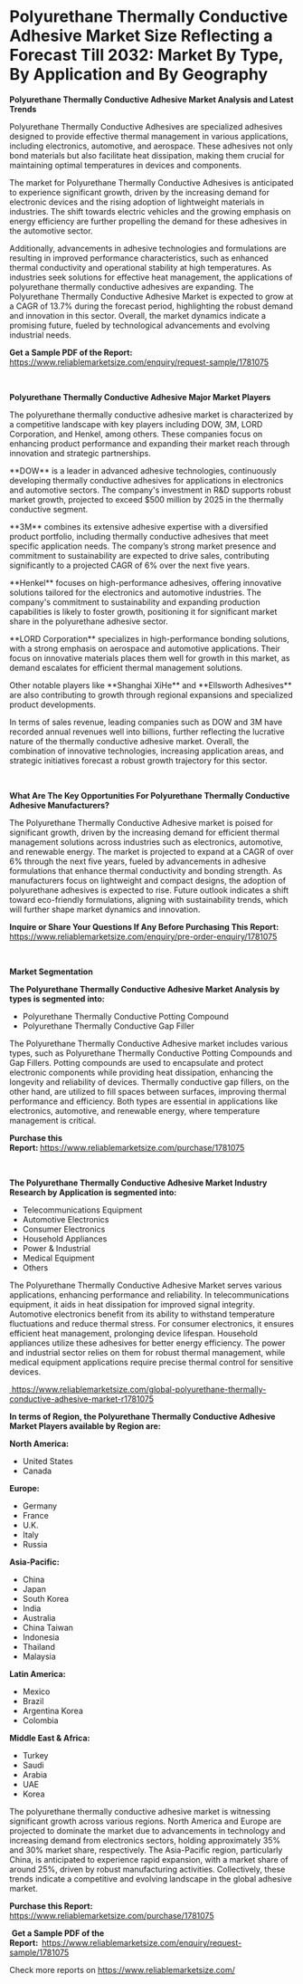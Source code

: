 <p><h1>Polyurethane Thermally Conductive Adhesive Market Size Reflecting a Forecast Till 2032: Market By Type, By Application and By Geography</h1></p><p><strong>Polyurethane Thermally Conductive Adhesive Market Analysis and Latest Trends</strong></p>
<p><p>Polyurethane Thermally Conductive Adhesives are specialized adhesives designed to provide effective thermal management in various applications, including electronics, automotive, and aerospace. These adhesives not only bond materials but also facilitate heat dissipation, making them crucial for maintaining optimal temperatures in devices and components.</p><p>The market for Polyurethane Thermally Conductive Adhesives is anticipated to experience significant growth, driven by the increasing demand for electronic devices and the rising adoption of lightweight materials in industries. The shift towards electric vehicles and the growing emphasis on energy efficiency are further propelling the demand for these adhesives in the automotive sector. </p><p>Additionally, advancements in adhesive technologies and formulations are resulting in improved performance characteristics, such as enhanced thermal conductivity and operational stability at high temperatures. As industries seek solutions for effective heat management, the applications of polyurethane thermally conductive adhesives are expanding. The Polyurethane Thermally Conductive Adhesive Market is expected to grow at a CAGR of 13.7% during the forecast period, highlighting the robust demand and innovation in this sector. Overall, the market dynamics indicate a promising future, fueled by technological advancements and evolving industrial needs.</p></p>
<p><strong>Get a Sample PDF of the Report:&nbsp;</strong> <a href="https://www.reliablemarketsize.com/enquiry/request-sample/1781075?utm_campaign=2281&utm_medium=2&utm_source=Github&utm_content=ia&utm_term=25032025&utm_id=polyurethane-thermally-conductive-adhesive">https://www.reliablemarketsize.com/enquiry/request-sample/1781075</a></p>
<p>&nbsp;</p>
<p><strong>Polyurethane Thermally Conductive Adhesive Major Market Players</strong></p>
<p><p>The polyurethane thermally conductive adhesive market is characterized by a competitive landscape with key players including DOW, 3M, LORD Corporation, and Henkel, among others. These companies focus on enhancing product performance and expanding their market reach through innovation and strategic partnerships.</p><p>**DOW** is a leader in advanced adhesive technologies, continuously developing thermally conductive adhesives for applications in electronics and automotive sectors. The company's investment in R&D supports robust market growth, projected to exceed $500 million by 2025 in the thermally conductive segment.</p><p>**3M** combines its extensive adhesive expertise with a diversified product portfolio, including thermally conductive adhesives that meet specific application needs. The company’s strong market presence and commitment to sustainability are expected to drive sales, contributing significantly to a projected CAGR of 6% over the next five years.</p><p>**Henkel** focuses on high-performance adhesives, offering innovative solutions tailored for the electronics and automotive industries. The company's commitment to sustainability and expanding production capabilities is likely to foster growth, positioning it for significant market share in the polyurethane adhesive sector.</p><p>**LORD Corporation** specializes in high-performance bonding solutions, with a strong emphasis on aerospace and automotive applications. Their focus on innovative materials places them well for growth in this market, as demand escalates for efficient thermal management solutions.</p><p>Other notable players like **Shanghai XiHe** and **Ellsworth Adhesives** are also contributing to growth through regional expansions and specialized product developments. </p><p>In terms of sales revenue, leading companies such as DOW and 3M have recorded annual revenues well into billions, further reflecting the lucrative nature of the thermally conductive adhesive market. Overall, the combination of innovative technologies, increasing application areas, and strategic initiatives forecast a robust growth trajectory for this sector.</p></p>
<p>&nbsp;</p>
<p><strong>What Are The Key Opportunities For Polyurethane Thermally Conductive Adhesive Manufacturers?</strong></p>
<p><p>The Polyurethane Thermally Conductive Adhesive market is poised for significant growth, driven by the increasing demand for efficient thermal management solutions across industries such as electronics, automotive, and renewable energy. The market is projected to expand at a CAGR of over 6% through the next five years, fueled by advancements in adhesive formulations that enhance thermal conductivity and bonding strength. As manufacturers focus on lightweight and compact designs, the adoption of polyurethane adhesives is expected to rise. Future outlook indicates a shift toward eco-friendly formulations, aligning with sustainability trends, which will further shape market dynamics and innovation.</p></p>
<p><strong>Inquire or Share Your Questions If Any Before Purchasing This Report:</strong> <a href="https://www.reliablemarketsize.com/enquiry/pre-order-enquiry/1781075?utm_campaign=2281&utm_medium=2&utm_source=Github&utm_content=ia&utm_term=25032025&utm_id=polyurethane-thermally-conductive-adhesive">https://www.reliablemarketsize.com/enquiry/pre-order-enquiry/1781075</a></p>
<p>&nbsp;</p>
<p><strong>Market Segmentation</strong></p>
<p><strong>The Polyurethane Thermally Conductive Adhesive Market Analysis by types is segmented into:</strong></p>
<p><ul><li>Polyurethane Thermally Conductive Potting Compound</li><li>Polyurethane Thermally Conductive Gap Filler</li></ul></p>
<p><p>The Polyurethane Thermally Conductive Adhesive market includes various types, such as Polyurethane Thermally Conductive Potting Compounds and Gap Fillers. Potting compounds are used to encapsulate and protect electronic components while providing heat dissipation, enhancing the longevity and reliability of devices. Thermally conductive gap fillers, on the other hand, are utilized to fill spaces between surfaces, improving thermal performance and efficiency. Both types are essential in applications like electronics, automotive, and renewable energy, where temperature management is critical.</p></p>
<p><strong>Purchase this Report:&nbsp;</strong><a href="https://www.reliablemarketsize.com/purchase/1781075?utm_campaign=2281&utm_medium=2&utm_source=Github&utm_content=ia&utm_term=25032025&utm_id=polyurethane-thermally-conductive-adhesive">https://www.reliablemarketsize.com/purchase/1781075</a></p>
<p>&nbsp;</p>
<p><strong>The Polyurethane Thermally Conductive Adhesive Market Industry Research by Application is segmented into:</strong></p>
<p><ul><li>Telecommunications Equipment</li><li>Automotive Electronics</li><li>Consumer Electronics</li><li>Household Appliances</li><li>Power & Industrial</li><li>Medical Equipment</li><li>Others</li></ul></p>
<p><p>The Polyurethane Thermally Conductive Adhesive Market serves various applications, enhancing performance and reliability. In telecommunications equipment, it aids in heat dissipation for improved signal integrity. Automotive electronics benefit from its ability to withstand temperature fluctuations and reduce thermal stress. For consumer electronics, it ensures efficient heat management, prolonging device lifespan. Household appliances utilize these adhesives for better energy efficiency. The power and industrial sector relies on them for robust thermal management, while medical equipment applications require precise thermal control for sensitive devices.</p></p>
<p><a href="https://www.reliablemarketsize.com/global-polyurethane-thermally-conductive-adhesive-market-r1781075?utm_campaign=2281&utm_medium=2&utm_source=Github&utm_content=ia&utm_term=25032025&utm_id=polyurethane-thermally-conductive-adhesive">&nbsp;https://www.reliablemarketsize.com/global-polyurethane-thermally-conductive-adhesive-market-r1781075</a></p>
<p><strong>In terms of Region, the Polyurethane Thermally Conductive Adhesive Market Players available by Region are:</strong></p>
<p>
    <p> <strong> North America: </strong>
        <ul>
            <li>United States</li>
            <li>Canada</li>
        </ul>
        </p> 
    <p> <strong> Europe: </strong>
        <ul>
            <li>Germany</li>
            <li>France</li>
            <li>U.K.</li>
            <li>Italy</li>
            <li>Russia</li>
        </ul>
        </p> 
    <p> <strong> Asia-Pacific: </strong>
        <ul>
            <li>China</li>
            <li>Japan</li>
            <li>South Korea</li>
            <li>India</li>
            <li>Australia</li>
            <li>China Taiwan</li>
            <li>Indonesia</li>
            <li>Thailand</li>
            <li>Malaysia</li>
        </ul>
        </p> 
    <p> <strong> Latin America: </strong>
        <ul>
            <li>Mexico</li>
            <li>Brazil</li>
            <li>Argentina Korea</li>
            <li>Colombia</li>
        </ul>
        </p> 
    <p> <strong> Middle East & Africa: </strong>
        <ul>
            <li>Turkey</li>
            <li>Saudi</li>
            <li>Arabia</li>
            <li>UAE</li>
            <li>Korea</li>
        </ul>
    </p>
    </p>
<p><p>The polyurethane thermally conductive adhesive market is witnessing significant growth across various regions. North America and Europe are projected to dominate the market due to advancements in technology and increasing demand from electronics sectors, holding approximately 35% and 30% market share, respectively. The Asia-Pacific region, particularly China, is anticipated to experience rapid expansion, with a market share of around 25%, driven by robust manufacturing activities. Collectively, these trends indicate a competitive and evolving landscape in the global adhesive market.</p></p>
<p><strong>Purchase this Report: </strong><a href="https://www.reliablemarketsize.com/purchase/1781075?utm_campaign=2281&utm_medium=2&utm_source=Github&utm_content=ia&utm_term=25032025&utm_id=polyurethane-thermally-conductive-adhesive">https://www.reliablemarketsize.com/purchase/1781075</a></p>
<p>&nbsp;<strong>Get a Sample PDF of the Report:&nbsp;&nbsp;</strong><a href="https://www.reliablemarketsize.com/enquiry/request-sample/1781075?utm_campaign=2281&utm_medium=2&utm_source=Github&utm_content=ia&utm_term=25032025&utm_id=polyurethane-thermally-conductive-adhesive">https://www.reliablemarketsize.com/enquiry/request-sample/1781075</a></p>
<p><strong></strong></p>
<p>Check more reports on <a href="https://www.reliablemarketsize.com/?utm_campaign=2281&utm_medium=2&utm_source=Github&utm_content=ia&utm_term=25032025&utm_id=polyurethane-thermally-conductive-adhesive">https://www.reliablemarketsize.com/</a></p>